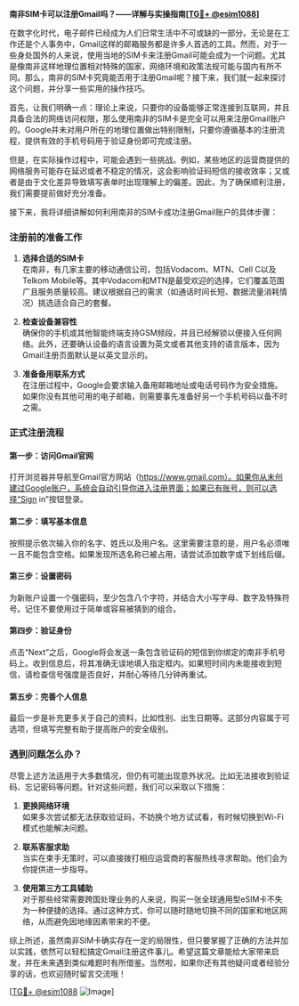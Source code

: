**南非SIM卡可以注册Gmail吗？——详解与实操指南[[TG💪+ @esim1088](https://t.me/s/esim1088)]**

在数字化时代，电子邮件已经成为人们日常生活中不可或缺的一部分。无论是在工作还是个人事务中，Gmail这样的邮箱服务都是许多人首选的工具。然而，对于一些身处国外的人来说，使用当地的SIM卡来注册Gmail可能会成为一个问题。尤其是像南非这样地理位置相对特殊的国家，网络环境和政策法规可能与国内有所不同。那么，南非的SIM卡究竟能否用于注册Gmail呢？接下来，我们就一起来探讨这个问题，并分享一些实用的操作技巧。

首先，让我们明确一点：理论上来说，只要你的设备能够正常连接到互联网，并且具备合法的网络访问权限，那么使用南非的SIM卡是完全可以用来注册Gmail账户的。Google并未对用户所在的地理位置做出特别限制，只要你遵循基本的注册流程，提供有效的手机号码用于验证身份即可完成注册。

但是，在实际操作过程中，可能会遇到一些挑战。例如，某些地区的运营商提供的网络服务可能存在延迟或者不稳定的情况，这会影响验证码短信的接收效率；又或者是由于文化差异导致填写表单时出现理解上的偏差。因此，为了确保顺利注册，我们需要提前做好充分准备。

接下来，我将详细讲解如何利用南非的SIM卡成功注册Gmail账户的具体步骤：

### 注册前的准备工作

1. **选择合适的SIM卡**  
   在南非，有几家主要的移动通信公司，包括Vodacom、MTN、Cell C以及Telkom Mobile等。其中Vodacom和MTN是最受欢迎的选择，它们覆盖范围广且服务质量较高。建议根据自己的需求（如通话时间长短、数据流量消耗情况）挑选适合自己的套餐。

2. **检查设备兼容性**  
   确保你的手机或其他智能终端支持GSM频段，并且已经解锁以便接入任何网络。此外，还要确认设备的语言设置为英文或者其他支持的语言版本，因为Gmail注册页面默认是以英文显示的。

3. **准备备用联系方式**  
   在注册过程中，Google会要求输入备用邮箱地址或电话号码作为安全措施。如果你没有其他可用的电子邮箱，则需要事先准备好另一个手机号码以备不时之需。

### 正式注册流程

#### 第一步：访问Gmail官网
打开浏览器并导航至Gmail官方网站（https://www.gmail.com）。如果你从未创建过Google账户，系统会自动引导你进入注册界面；如果已有账号，则可以选择“Sign in”按钮登录。

#### 第二步：填写基本信息
按照提示依次输入你的名字、姓氏以及用户名。这里需要注意的是，用户名必须唯一且不能包含空格。如果发现所选名称已被占用，请尝试添加数字或下划线后缀。

#### 第三步：设置密码
为新账户设置一个强密码，至少包含八个字符，并结合大小写字母、数字及特殊符号。记住不要使用过于简单或容易被猜到的组合。

#### 第四步：验证身份
点击“Next”之后，Google将会发送一条包含验证码的短信到你绑定的南非手机号码上。收到信息后，将其准确无误地填入指定框内。如果短时间内未能接收到短信，请检查信号强度是否良好，并耐心等待几分钟再重试。

#### 第五步：完善个人信息
最后一步是补充更多关于自己的资料，比如性别、出生日期等。这部分内容属于可选项，但填写完整有助于提高账户的安全级别。

### 遇到问题怎么办？

尽管上述方法适用于大多数情况，但仍有可能出现意外状况。比如无法接收到验证码、忘记密码等问题。针对这些问题，我们可以采取以下措施：

1. **更换网络环境**  
   如果多次尝试都无法获取验证码，不妨换个地方试试看，有时候切换到Wi-Fi模式也能解决问题。

2. **联系客服求助**  
   当实在束手无策时，可以直接拨打相应运营商的客服热线寻求帮助。他们会为你提供进一步指导。

3. **使用第三方工具辅助**  
   对于那些经常需要跨国处理业务的人来说，购买一张全球通用型eSIM卡不失为一种便捷的选择。通过这种方式，你可以随时随地切换不同的国家和地区网络，从而避免因地缘因素带来的不便。

综上所述，虽然南非SIM卡确实存在一定的局限性，但只要掌握了正确的方法并加以实践，依然可以轻松搞定Gmail注册这件事儿。希望这篇文章能给大家带来启发，并在未来遇到类似难题时有所借鉴。当然啦，如果你还有其他疑问或者经验分享的话，也欢迎随时留言交流哦！

[[TG💪+ @esim1088](https://t.me/s/esim1088) ![Image](https://i.postimg.cc/4NQfJmqS/Snipaste-2025-05-13-00-14-12.png)]